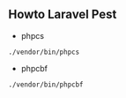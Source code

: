Howto Laravel Pest
---

+ phpcs
```shell
./vendor/bin/phpcs
```

+ phpcbf
```shell
./vendor/bin/phpcbf
```
